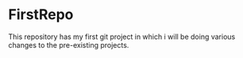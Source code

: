 # FirstRepo
This repository has my first git project in which i will be doing various changes to the pre-existing projects.
